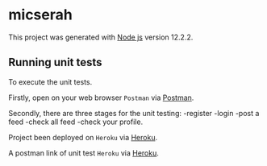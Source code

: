 # micserah
This project was generated with [Node js](https://nodejs.org/en/) version 12.2.2.


## Running unit tests

To  execute the unit tests.

Firstly, open on your web browser `Postman` via [Postman](https://web.postman.co/).

Secondly, there are three stages for the unit testing:
-register
-login
-post a feed
-check all feed
-check your profile.

Project been deployed on  `Heroku` via [Heroku](https://heroku.com/).

A postman link of unit test  `Heroku` via [Heroku](https://www.postman.com/micserah-api/workspace/micserah/request/2757086-60fd4007-c26c-48ab-a2b1-4e84b2302bdf).   

